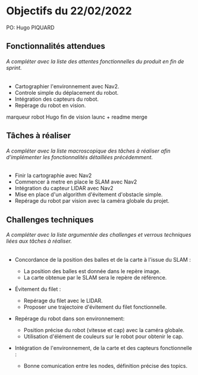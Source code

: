 # Objectifs du 22/02/2022

PO: Hugo PIQUARD


## Fonctionnalités attendues

###### A compléter avec la liste des attentes fonctionnelles du produit en fin de sprint.

* Cartographier l'environnement avec Nav2.
* Controle simple du déplacement du robot.
* Intégration des capteurs du robot.
* Repèrage du robot en vision.

marqueur robot
Hugo fin de vision
launc + readme merge
## Tâches à réaliser

###### A compléter avec la liste macroscopique des tâches à réaliser afin d'implémenter les fonctionnalités détaillées précédemment.

* Finir la cartographie avec Nav2
* Commencer à metre en place le SLAM avec Nav2
* Intégration du capteur LIDAR avec Nav2
* Mise en place d'un algorithm d'évitement d'obstacle simple.
* Repérage du robot par vision avec la caméra globale du projet.

## Challenges techniques

###### A compléter avec la liste argumentée des challenges et verrous techniques liées aux tâches à réaliser.

* Concordance de la position des balles et de la carte à l'issue du SLAM :
  * La position des balles est donnée dans le repère image.
  * La carte obtenue par le SLAM sera le repère de référence.
  
* Évitement du filet :
  * Repérage du filet avec le LIDAR.
  * Proposer une trajectoire d'évitement du filet fonctionnelle.

* Repérage du robot dans son environnement:
  * Position précise du robot (vitesse et cap) avec la caméra globale.
  * Utilisation d'élément de couleurs sur le robot pour obtenir le cap.
  
* Intégration de l'environnement, de la carte et des capteurs fonctionnelle :
  * Bonne comunication entre les nodes, définition précise des topics.
  
